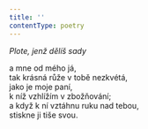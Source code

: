 ```yaml
---
title: ''
contentType: poetry
---
```


<section>

_Plote, jenž dělíš sady_

a mne od mého já,  
tak krásná růže v tobě nezkvétá,  
jako je moje paní,  
k níž vzhlížím v zbožňování;  
a když k ní vztáhnu ruku nad tebou,  
stiskne ji tiše svou.

</section>
